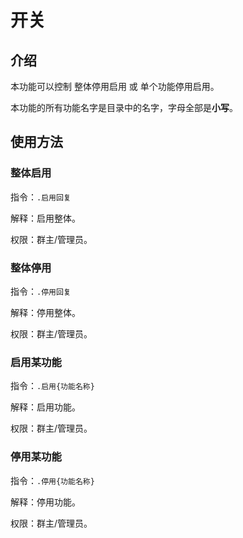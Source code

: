 # 开关

## 介绍

本功能可以控制 整体停用启用 或 单个功能停用启用。

本功能的所有功能名字是目录中的名字，字母全部是**小写**。

## 使用方法

### 整体启用

指令：`.启用回复`

解释：启用整体。

权限：群主/管理员。

<Chat
:msgList="[
    {
        'msg':'.启用回复',
        'position':'right'
    },
    {
        'msg':'启用成功',
        'position':'left'
    }
]"/>

### 整体停用

指令：`.停用回复`

解释：停用整体。

权限：群主/管理员。

<Chat
:msgList="[
    {
        'msg':'.停用回复',
        'position':'right'
    },
    {
        'msg':'停用成功',
        'position':'left'
    }
]"/>

### 启用某功能

指令：`.启用{功能名称}`

解释：启用功能。

权限：群主/管理员。

<Chat
:msgList="[
    {
        'msg':'.启用打乱',
        'position':'right'
    },
    {
        'msg':'启用成功',
        'position':'left'
    },
    {
        'msg':'.启用学习',
        'position':'right'
    },
    {
        'msg':'启用成功',
        'position':'left'
    }
]"/>

### 停用某功能

指令：`.停用{功能名称}`

解释：停用功能。

权限：群主/管理员。

<Chat
:msgList="[
    {
        'msg':'.停用打乱',
        'position':'right'
    },
    {
        'msg':'停用成功',
        'position':'left'
    },
    {
        'msg':'.停用学习',
        'position':'right'
    },
    {
        'msg':'停用成功',
        'position':'left'
    }
]"/>
